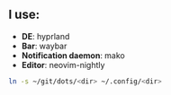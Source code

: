 ## I use:
- **DE**: hyprland
- **Bar**: waybar
- **Notification daemon**: mako
- **Editor**: neovim-nightly

```bash
ln -s ~/git/dots/<dir> ~/.config/<dir>
```
